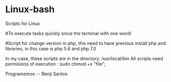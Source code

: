# Linux-bash

Scripts for Linux

#To execute tasks quickly since the terminal with one word!

#Script for change version in php, this need to have previous install php and libraries, in this case is php 5.6 and php 7.0 

In my case, these scripts are in the directory: /usr/local/bin
All scripts need permisions of execution : sudo chmod +x "file";

Programemos -- Benji Santos
